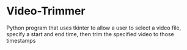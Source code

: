 # Video-Trimmer
Python program that uses tkinter to allow a user to select a video file, specify a start and end time, then trim the specified video to those timestamps
